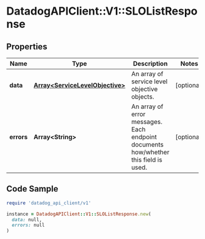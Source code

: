 # DatadogAPIClient::V1::SLOListResponse

## Properties

| Name | Type | Description | Notes |
| ---- | ---- | ----------- | ----- |
| **data** | [**Array&lt;ServiceLevelObjective&gt;**](ServiceLevelObjective.md) | An array of service level objective objects. | [optional] |
| **errors** | **Array&lt;String&gt;** | An array of error messages. Each endpoint documents how/whether this field is used. | [optional] |

## Code Sample

```ruby
require 'datadog_api_client/v1'

instance = DatadogAPIClient::V1::SLOListResponse.new(
  data: null,
  errors: null
)
```

